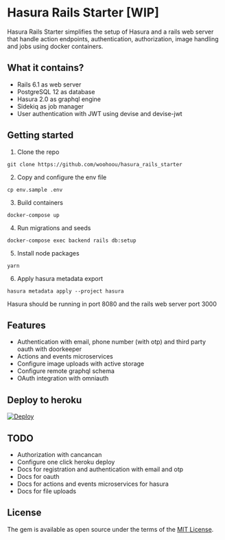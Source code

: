 # Hasura Rails Starter [WIP]

Hasura Rails Starter simplifies the setup of Hasura and a rails web server that handle action endpoints, authentication, authorization, image handling and jobs using docker containers.

## What it contains?

- Rails 6.1 as web server
- PostgreSQL 12 as database
- Hasura 2.0 as graphql engine
- Sidekiq as job manager
- User authentication with JWT using devise and devise-jwt

## Getting started

1. Clone the repo

```
git clone https://github.com/woohoou/hasura_rails_starter
```

2. Copy and configure the env file

```
cp env.sample .env
```

3. Build containers

```
docker-compose up
```

4. Run migrations and seeds

```
docker-compose exec backend rails db:setup
```

5. Install node packages

```
yarn
```

6. Apply hasura metadata export

```
hasura metadata apply --project hasura
```

Hasura should be running in port 8080 and the rails web server port 3000

## Features

- Authentication with email, phone number (with otp) and third party oauth with doorkeeper
- Actions and events microservices
- Configure image uploads with active storage
- Configure remote graphql schema
- OAuth integration with omniauth

## Deploy to heroku

[![Deploy](https://www.herokucdn.com/deploy/button.svg)](https://heroku.com/deploy?template=https://github.com/woohoou/hasura_rails_starter)

## TODO

- Authorization with cancancan
- Configure one click heroku deploy
- Docs for registration and authentication with email and otp
- Docs for oauth
- Docs for actions and events microservices for hasura
- Docs for file uploads

## License

The gem is available as open source under the terms of the [MIT License](https://opensource.org/licenses/MIT).
